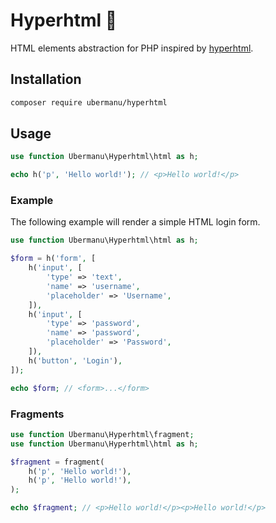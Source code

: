 <h1>Hyperhtml 🦾</h1>

HTML elements abstraction for PHP inspired by [hyperhtml](https://github.com/WebReflection/hyperHTML).

## Installation

```bash
composer require ubermanu/hyperhtml
```

## Usage

```php
use function Ubermanu\Hyperhtml\html as h;

echo h('p', 'Hello world!'); // <p>Hello world!</p>
```

### Example

The following example will render a simple HTML login form.

```php
use function Ubermanu\Hyperhtml\html as h;

$form = h('form', [
    h('input', [
        'type' => 'text',
        'name' => 'username',
        'placeholder' => 'Username',
    ]),
    h('input', [
        'type' => 'password',
        'name' => 'password',
        'placeholder' => 'Password',
    ]),
    h('button', 'Login'),
]);

echo $form; // <form>...</form>
```

### Fragments

```php
use function Ubermanu\Hyperhtml\fragment;
use function Ubermanu\Hyperhtml\html as h;

$fragment = fragment(
    h('p', 'Hello world!'),
    h('p', 'Hello world!'),
);

echo $fragment; // <p>Hello world!</p><p>Hello world!</p>
```
